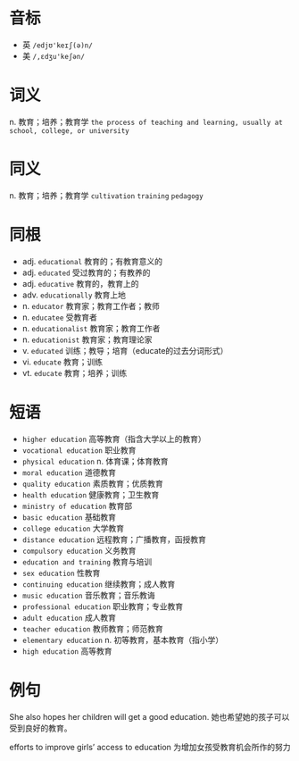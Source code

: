 # 音标

- 英 `/edjʊ'keɪʃ(ə)n/`
- 美 `/,ɛdʒu'keʃən/`

# 词义

n. 教育；培养；教育学
`the process of teaching and learning, usually at school, college, or university`

# 同义

n. 教育；培养；教育学
`cultivation` `training` `pedagogy`

# 同根

- adj. `educational` 教育的；有教育意义的
- adj. `educated` 受过教育的；有教养的
- adj. `educative` 教育的，教育上的
- adv. `educationally` 教育上地
- n. `educator` 教育家；教育工作者；教师
- n. `educatee` 受教育者
- n. `educationalist` 教育家；教育工作者
- n. `educationist` 教育家；教育理论家
- v. `educated` 训练；教导；培育（educate的过去分词形式）
- vi. `educate` 教育；训练
- vt. `educate` 教育；培养；训练

# 短语

- `higher education` 高等教育（指含大学以上的教育）
- `vocational education` 职业教育
- `physical education` n. 体育课；体育教育
- `moral education` 道德教育
- `quality education` 素质教育；优质教育
- `health education` 健康教育；卫生教育
- `ministry of education` 教育部
- `basic education` 基础教育
- `college education` 大学教育
- `distance education` 远程教育；广播教育，函授教育
- `compulsory education` 义务教育
- `education and training` 教育与培训
- `sex education` 性教育
- `continuing education` 继续教育；成人教育
- `music education` 音乐教育；音乐教诲
- `professional education` 职业教育；专业教育
- `adult education` 成人教育
- `teacher education` 教师教育；师范教育
- `elementary education` n. 初等教育，基本教育（指小学）
- `high education` 高等教育

# 例句

She also hopes her children will get a good education.
她也希望她的孩子可以受到良好的教育。

efforts to improve girls’ access to education
为增加女孩受教育机会所作的努力


